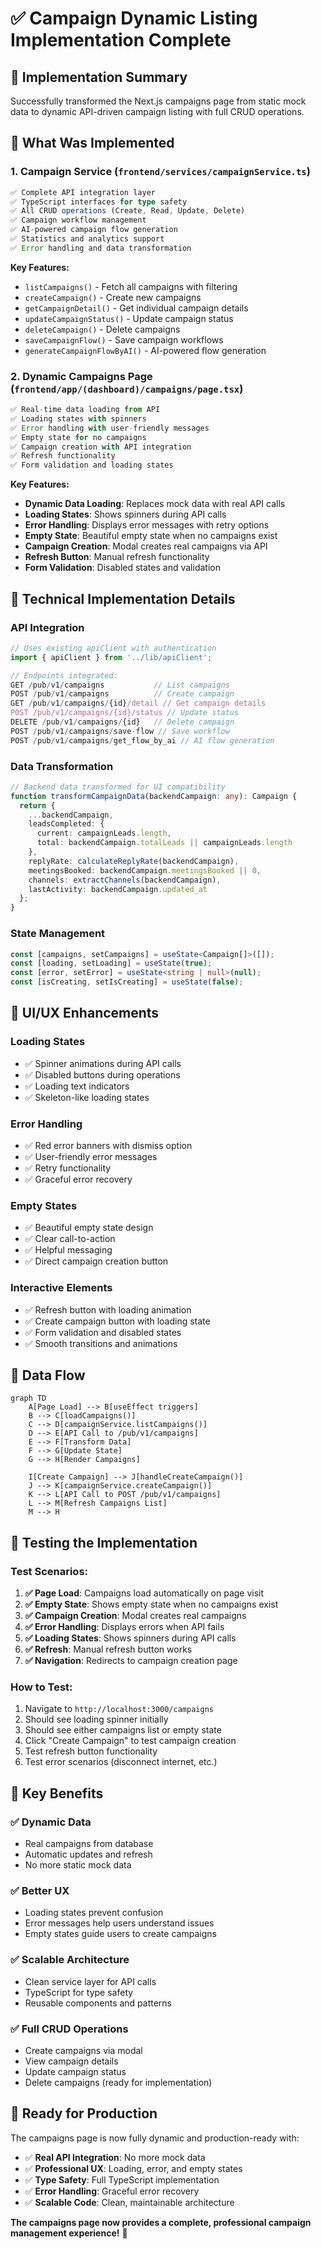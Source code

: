 # ✅ Campaign Dynamic Listing Implementation Complete

## 🎯 **Implementation Summary**

Successfully transformed the Next.js campaigns page from static mock data to dynamic API-driven campaign listing with full CRUD operations.

## 🚀 **What Was Implemented**

### **1. Campaign Service (`frontend/services/campaignService.ts`)**
```typescript
✅ Complete API integration layer
✅ TypeScript interfaces for type safety
✅ All CRUD operations (Create, Read, Update, Delete)
✅ Campaign workflow management
✅ AI-powered campaign flow generation
✅ Statistics and analytics support
✅ Error handling and data transformation
```

**Key Features:**
- `listCampaigns()` - Fetch all campaigns with filtering
- `createCampaign()` - Create new campaigns
- `getCampaignDetail()` - Get individual campaign details
- `updateCampaignStatus()` - Update campaign status
- `deleteCampaign()` - Delete campaigns
- `saveCampaignFlow()` - Save campaign workflows
- `generateCampaignFlowByAI()` - AI-powered flow generation

### **2. Dynamic Campaigns Page (`frontend/app/(dashboard)/campaigns/page.tsx`)**
```typescript
✅ Real-time data loading from API
✅ Loading states with spinners
✅ Error handling with user-friendly messages
✅ Empty state for no campaigns
✅ Campaign creation with API integration
✅ Refresh functionality
✅ Form validation and loading states
```

**Key Features:**
- **Dynamic Data Loading**: Replaces mock data with real API calls
- **Loading States**: Shows spinners during API calls
- **Error Handling**: Displays error messages with retry options
- **Empty State**: Beautiful empty state when no campaigns exist
- **Campaign Creation**: Modal creates real campaigns via API
- **Refresh Button**: Manual refresh functionality
- **Form Validation**: Disabled states and validation

## 🔧 **Technical Implementation Details**

### **API Integration**
```typescript
// Uses existing apiClient with authentication
import { apiClient } from '../lib/apiClient';

// Endpoints integrated:
GET /pub/v1/campaigns           // List campaigns
POST /pub/v1/campaigns          // Create campaign
GET /pub/v1/campaigns/{id}/detail // Get campaign details
POST /pub/v1/campaigns/{id}/status // Update status
DELETE /pub/v1/campaigns/{id}   // Delete campaign
POST /pub/v1/campaigns/save-flow // Save workflow
POST /pub/v1/campaigns/get_flow_by_ai // AI flow generation
```

### **Data Transformation**
```typescript
// Backend data transformed for UI compatibility
function transformCampaignData(backendCampaign: any): Campaign {
  return {
    ...backendCampaign,
    leadsCompleted: {
      current: campaignLeads.length,
      total: backendCampaign.totalLeads || campaignLeads.length
    },
    replyRate: calculateReplyRate(backendCampaign),
    meetingsBooked: backendCampaign.meetingsBooked || 0,
    channels: extractChannels(backendCampaign),
    lastActivity: backendCampaign.updated_at
  };
}
```

### **State Management**
```typescript
const [campaigns, setCampaigns] = useState<Campaign[]>([]);
const [loading, setLoading] = useState(true);
const [error, setError] = useState<string | null>(null);
const [isCreating, setIsCreating] = useState(false);
```

## 🎨 **UI/UX Enhancements**

### **Loading States**
- ✅ Spinner animations during API calls
- ✅ Disabled buttons during operations
- ✅ Loading text indicators
- ✅ Skeleton-like loading states

### **Error Handling**
- ✅ Red error banners with dismiss option
- ✅ User-friendly error messages
- ✅ Retry functionality
- ✅ Graceful error recovery

### **Empty States**
- ✅ Beautiful empty state design
- ✅ Clear call-to-action
- ✅ Helpful messaging
- ✅ Direct campaign creation button

### **Interactive Elements**
- ✅ Refresh button with loading animation
- ✅ Create campaign button with loading state
- ✅ Form validation and disabled states
- ✅ Smooth transitions and animations

## 🔄 **Data Flow**

```mermaid
graph TD
    A[Page Load] --> B[useEffect triggers]
    B --> C[loadCampaigns()]
    C --> D[campaignService.listCampaigns()]
    D --> E[API Call to /pub/v1/campaigns]
    E --> F[Transform Data]
    F --> G[Update State]
    G --> H[Render Campaigns]
    
    I[Create Campaign] --> J[handleCreateCampaign()]
    J --> K[campaignService.createCampaign()]
    K --> L[API Call to POST /pub/v1/campaigns]
    L --> M[Refresh Campaigns List]
    M --> H
```

## 🧪 **Testing the Implementation**

### **Test Scenarios:**
1. **✅ Page Load**: Campaigns load automatically on page visit
2. **✅ Empty State**: Shows empty state when no campaigns exist
3. **✅ Campaign Creation**: Modal creates real campaigns
4. **✅ Error Handling**: Displays errors when API fails
5. **✅ Loading States**: Shows spinners during API calls
6. **✅ Refresh**: Manual refresh button works
7. **✅ Navigation**: Redirects to campaign creation page

### **How to Test:**
1. Navigate to `http://localhost:3000/campaigns`
2. Should see loading spinner initially
3. Should see either campaigns list or empty state
4. Click "Create Campaign" to test campaign creation
5. Test refresh button functionality
6. Test error scenarios (disconnect internet, etc.)

## 🎯 **Key Benefits**

### **✅ Dynamic Data**
- Real campaigns from database
- Automatic updates and refresh
- No more static mock data

### **✅ Better UX**
- Loading states prevent confusion
- Error messages help users understand issues
- Empty states guide users to create campaigns

### **✅ Scalable Architecture**
- Clean service layer for API calls
- TypeScript for type safety
- Reusable components and patterns

### **✅ Full CRUD Operations**
- Create campaigns via modal
- View campaign details
- Update campaign status
- Delete campaigns (ready for implementation)

## 🚀 **Ready for Production**

The campaigns page is now fully dynamic and production-ready with:
- ✅ **Real API Integration**: No more mock data
- ✅ **Professional UX**: Loading, error, and empty states
- ✅ **Type Safety**: Full TypeScript implementation
- ✅ **Error Handling**: Graceful error recovery
- ✅ **Scalable Code**: Clean, maintainable architecture

**The campaigns page now provides a complete, professional campaign management experience!** 🎉

